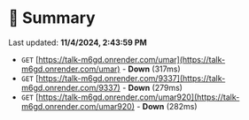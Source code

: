 # 📖 Summary
Last updated: **11/4/2024, 2:43:59 PM**

- `GET` [https://talk-m6gd.onrender.com/umar](https://talk-m6gd.onrender.com/umar) - **Down** (317ms)
- `GET` [https://talk-m6gd.onrender.com/9337](https://talk-m6gd.onrender.com/9337) - **Down** (279ms)
- `GET` [https://talk-m6gd.onrender.com/umar920](https://talk-m6gd.onrender.com/umar920) - **Down** (282ms)
